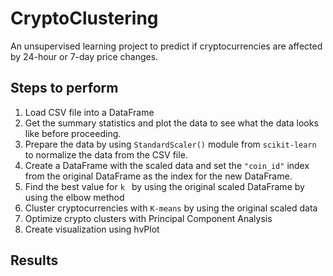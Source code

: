 # CryptoClustering
An unsupervised learning  project to predict if cryptocurrencies are affected by 24-hour or 7-day price changes.

## Steps to perform
1. Load CSV file into a DataFrame
2. Get the summary statistics and plot the data to see what the data looks like before proceeding.
3. Prepare the data by using <code>StandardScaler()</code> module from <code>scikit-learn</code> to normalize the data from the CSV file.
4. Create a DataFrame with the scaled data and set the <code>"coin_id"</code> index from the original DataFrame as the index for the new DataFrame.
5. Find the best value for <code>k </code> by using the original scaled DataFrame by using the elbow method
6. Cluster cryptocurrencies with <code>K-means</code> by using the original scaled data
7. Optimize crypto clusters with Principal Component Analysis
8. Create visualization using hvPlot

## Results

